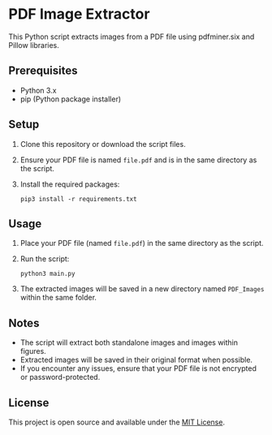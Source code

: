 # PDF Image Extractor

This Python script extracts images from a PDF file using pdfminer.six and Pillow libraries.

## Prerequisites

- Python 3.x
- pip (Python package installer)

## Setup

1. Clone this repository or download the script files.

2. Ensure your PDF file is named `file.pdf` and is in the same directory as the script.

3. Install the required packages:

   ```
   pip3 install -r requirements.txt
   ```

## Usage

1. Place your PDF file (named `file.pdf`) in the same directory as the script.

2. Run the script:

   ```
   python3 main.py
   ```

3. The extracted images will be saved in a new directory named `PDF_Images` within the same folder.

## Notes

- The script will extract both standalone images and images within figures.
- Extracted images will be saved in their original format when possible.
- If you encounter any issues, ensure that your PDF file is not encrypted or password-protected.

## License

This project is open source and available under the [MIT License](LICENSE).
